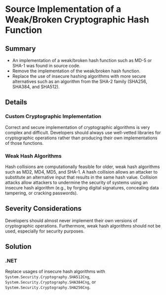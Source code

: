 # Source Implementation of a Weak/Broken Cryptographic Hash Function

## Summary

-   An implementation of a weak/broken hash function such as MD-5 or SHA-1 was
    found in source code.
-   Remove the implementation of the weak/broken hash function.
-   Replace the use of insecure hashing algorithms with more secure alternatives
    such as an algorithm from the SHA-2 family (SHA256, SHA384, and SHA512).

## Details

### Custom Cryptographic Implementation

Correct and secure implementation of cryptographic algorithms is very complex
and difficult. Developers should always use well-vetted libraries for
cryptographic operations rather than producing their own implementations of
those functions.

### Weak Hash Algorithms

Hash collisions are computationally feasible for older, weak hash algorithms
such as MD2, MD4, MD5, and SHA-1. A hash collision allows an attacker to
substitute an alternative input that results in the same hash value. Collision
attacks allow attackers to undermine the security of systems using an insecure
hash algorithm (e.g., by forging digital signatures, concealing data tampering,
or cracking passwords).

## Severity Considerations

Developers should almost never implement their own versions of cryptographic
operations. Furthermore, weak hash algorithms should not be used, especially for
security purposes.

## Solution

### .NET

Replace usages of insecure hash algorithms with
`System.Security.Cryptography.SHA512Cng`,
`System.Security.Cryptography.SHA384Cng`, or
`System.Security.Cryptography.SHA256Cng`.

